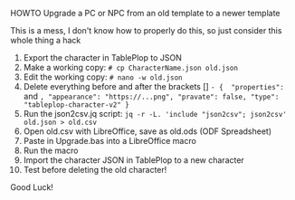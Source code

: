 HOWTO Upgrade a PC or NPC from an old template to a newer template

This is a mess, I don't know how to properly do this, so just consider this whole thing a hack

1. Export the character in TablePlop to JSON
2. Make a working copy: `# cp CharacterName.json old.json`
3. Edit the working copy: `# nano -w old.json`
4. Delete everything before and after the brackets [] 
`- { 
  "properties":`
  and 
  `, "appearance": "https://...png", "pravate": false, "type": "tableplop-character-v2" }`
5. Run the json2csv.jq script: `jq -r -L. 'include "json2csv"; json2csv' old.json > old.csv`
6. Open old.csv with LibreOffice, save as old.ods (ODF Spreadsheet)
7. Paste in Upgrade.bas into a LibreOffice macro
8. Run the macro
9. Import the character JSON in TablePlop to a new character
10. Test before deleting the old character!

Good Luck!
